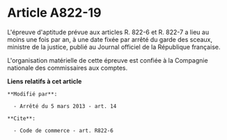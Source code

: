 # Article A822-19

L'épreuve d'aptitude prévue aux articles R. 822-6 et R. 822-7 a lieu au moins une fois par an, à une date fixée par arrêté du
garde des sceaux, ministre de la justice, publié au Journal officiel de la République française. 

L'organisation matérielle de cette épreuve est confiée à la Compagnie nationale des commissaires aux comptes.

**Liens relatifs à cet article**

	**Modifié par**:

	  - Arrêté du 5 mars 2013 - art. 14

	**Cite**:

	  - Code de commerce - art. R822-6
